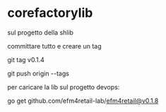 # corefactorylib

sul progetto della shlib 

committare tutto e creare un tag

git tag v0.1.4

git push origin --tags

 

 

per caricare la lib sul progetto devops:

go get github.com/efm4retail-lab/efm4retail@v0.1.8
